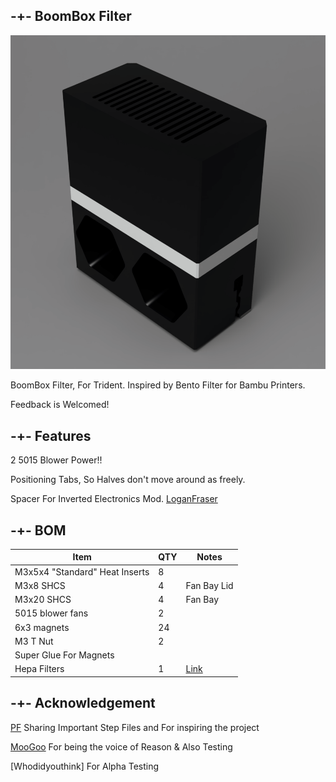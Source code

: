## -+- BoomBox Filter

![image1](https://github.com/ObliviousGmn/Printer-Mods/blob/main/BoomBox%20Filter/Images/Render.png)

BoomBox Filter, For Trident. Inspired by Bento Filter for Bambu Printers.

Feedback is Welcomed!

## -+- Features
  2 5015 Blower Power!!

  Positioning Tabs, So Halves don't move around as freely.

  Spacer For Inverted Electronics Mod. [LoganFraser](https://github.com/VoronDesign/VoronUsers/tree/master/printer_mods/LoganFraser/TridentInvertedElectronics)

## -+- BOM  
|Item|QTY|Notes|
|----|-|--|
|M3x5x4 "Standard" Heat Inserts|8|
|M3x8 SHCS|4|Fan Bay Lid|
|M3x20 SHCS|4|Fan Bay|
|5015 blower fans|2|
|6x3 magnets|24|
|M3 T Nut|2|
|Super Glue For Magnets|
|Hepa Filters|1|[Link](https://www.amazon.com/gp/product/B0782T7L6P)

## -+- Acknowledgement
[PF](https://github.com/Diyshift/3D-Printer/tree/main/Short%20Stack%20Bento%20Filter) Sharing Important Step Files and For inspiring the project

[MooGoo](https://github.com/oogoom) For being the voice of Reason & Also Testing

[Whodidyouthink] For Alpha Testing
